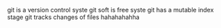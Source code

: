 git is a version control syste
git soft is free syste
git has a mutable index stage
git tracks changes of files
hahahahahha
